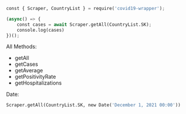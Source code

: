 ```py
const { Scraper, CountryList } = require('covid19-wrapper');

(async() => {
    const cases = await Scraper.getAll(CountryList.SK);
    console.log(cases)
})();
```

All Methods:
- getAll
- getCases
- getAverage
- getPositivityRate
- getHospitalizations

Date:
```py
Scraper.getAll(CountryList.SK, new Date('December 1, 2021 00:00'))
```